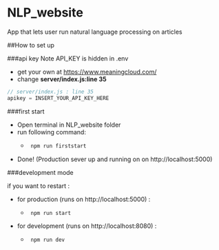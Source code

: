 # NLP_website
 App that lets user run natural language processing on articles


##How to set up


###api key
Note API_KEY is hidden in .env 
- get your own at https://www.meaningcloud.com/ 
- change **server/index.js:line 35**
```js
// server/index.js : line 35
apikey = INSERT_YOUR_API_KEY_HERE
```
###first start
- Open terminal in NLP_website folder
- run following command: 
    - ```bash
       npm run firststart
      ```
- Done! (Production sever up and running on on http://localhost:5000)

###development mode

if you want to restart :

- for production (runs on http://localhost:5000) :
    -  ```bash 
        npm run start
       ```       

- for development (runs on http://localhost:8080) :
    -  ```bash 
        npm run dev
       ```       
    

